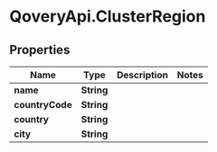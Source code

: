 # QoveryApi.ClusterRegion

## Properties

Name | Type | Description | Notes
------------ | ------------- | ------------- | -------------
**name** | **String** |  | 
**countryCode** | **String** |  | 
**country** | **String** |  | 
**city** | **String** |  | 


